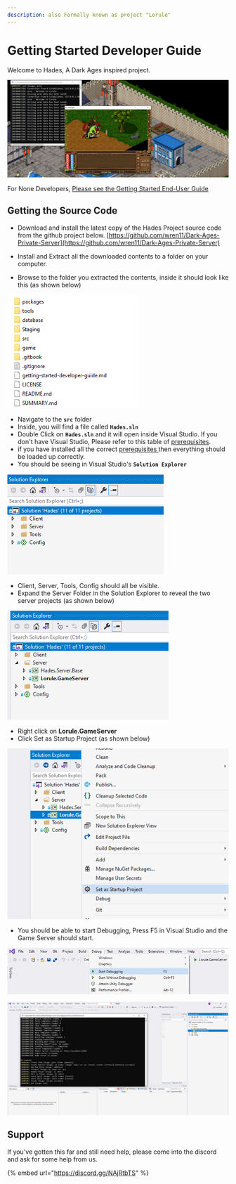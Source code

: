 ```yaml
---
description: also Formally known as project "Lorule"
---
```


# Getting Started Developer Guide

Welcome to Hades, A Dark Ages inspired project. 


![](.gitbook/assets/hades.png)

For None Developers, [Please see the Getting Started End-User Guide](./#getting-started-end-user-guide)  
  

## Getting the Source Code

* Download and install the latest copy of the Hades Project source code from the github project below. [https://github.com/wren11/Dark-Ages-Private-Server](https://github.com/wren11/Dark-Ages-Private-Server)


* Install and Extract all the downloaded contents to a folder on your computer.
* Browse to the folder you extracted the contents, inside it should look like this \(as shown below\)

![](.gitbook/assets/image%20%2824%29.png)

* Navigate to the **`src`** folder
* Inside, you will find a file called **`Hades.sln`**
* Double Click on **`Hades.sln`** and it will open inside Visual Studio. If you don't have Visual Studio, Please refer to this table of [prerequisites](./#client-and-server-prerequisites).
* if you have installed all the correct [prerequisites ](./#client-and-server-prerequisites)then everything should be loaded up correctly.
* You should be seeing in Visual Studio's **`Solution Explorer`**

![](.gitbook/assets/image%20%2820%29.png)

* Client, Server, Tools, Config should all be visible.
* Expand the Server Folder in the Solution Explorer to reveal the two server projects \(as shown below\)

![](.gitbook/assets/image%20%2822%29.png)

* Right click on **Lorule.GameServer**
* Click Set as Startup Project \(as shown below\)

![](.gitbook/assets/image%20%2821%29.png)

* You should be able to start Debugging, Press F5 in Visual Studio and the Game Server should start.

![](.gitbook/assets/image%20%2825%29.png)

![](.gitbook/assets/image%20%2826%29.png)

## Support 

If you've gotten this far and still need help, please come into the discord and ask for some help from us.

{% embed url="https://discord.gg/NAjRtbTS" %}







